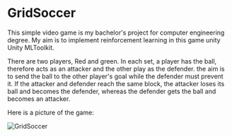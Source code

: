 # GridSoccer






This simple video game is my bachelor's project for computer engineering degree. My aim is to implement reinforcement learning in this game unity Unity MLToolkit.


There are two players, Red and green. In each set, a player has the ball, therefore acts as an attacker and the other play as the defender. the aim is to send the ball to the other player's goal while the defender must prevent it. If the attacker and defender reach the same block, the attacker loses its ball and becomes the defender, whereas the defender gets the ball and becomes an attacker.

Here is a picture of the game:




![GridSoccer](https://i.ibb.co/9s9H8Z5/photo-2020-03-03-12-28-13.jpg)

